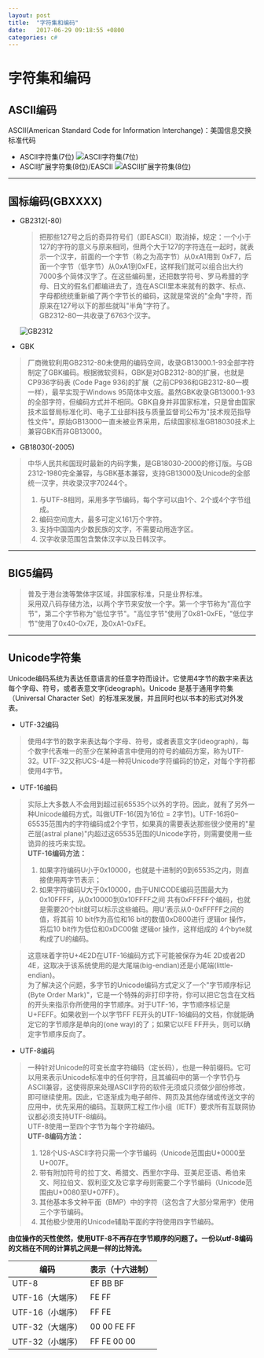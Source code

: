 ```yaml
---
layout: post
title:  "字符集和编码"
date:   2017-06-29 09:18:55 +0800
categories: c#
---
```

字符集和编码
==============
## ASCII编码
ASCII(American Standard Code for Information Interchange)：美国信息交换标准代码
* ASCII字符集(7位)
![ASCII字符集(7位)](http://images.cnblogs.com/cnblogs_com/skynet/201105/2011050311372042.png)
* ASCII扩展字符集(8位)/EASCII
![ASCII扩展字符集(8位)](http://images.cnblogs.com/cnblogs_com/skynet/201105/201105031137219627.png)
---------------------
## 国标编码(GBXXXX)
* GB2312(-80)
  > 把那些127号之后的奇异符号们（即EASCII）取消掉，规定：一个小于127的字符的意义与原来相同，但两个大于127的字符连在一起时，就表示一个汉字，前面的一个字节（称之为高字节）从0xA1用到 0xF7，后面一个字节（低字节）从0xA1到0xFE，这样我们就可以组合出大约7000多个简体汉字了。在这些编码里，还把数学符号、罗马希腊的字母、日文的假名们都编进去了，连在ASCII里本来就有的数字、标点、字母都统统重新编了两个字节长的编码，这就是常说的"全角"字符，而原来在127号以下的那些就叫"半角"字符了。</br>
  GB2312-80一共收录了6763个汉字。

  ![GB2312](http://images.cnblogs.com/cnblogs_com/skynet/201105/201105031137227086.png)
* GBK
> 厂商微软利用GB2312-80未使用的编码空间，收录GB13000.1-93全部字符制定了GBK编码。根据微软资料，GBK是对GB2312-80的扩展，也就是CP936字码表 (Code Page 936)的扩展（之前CP936和GB2312-80一模一样），最早实现于Windows 95简体中文版。虽然GBK收录GB13000.1-93的全部字符，但编码方式并不相同。GBK自身并非国家标准，只是曾由国家技术监督局标准化司、电子工业部科技与质量监督司公布为"技术规范指导性文件"。原始GB13000一直未被业界采用，后续国家标准GB18030技术上兼容GBK而非GB13000。

* GB18030(-2005)
> 中华人民共和国现时最新的内码字集，是GB18030-2000的修订版。与GB 2312-1980完全兼容，与GBK基本兼容，支持GB13000及Unicode的全部统一汉字，共收录汉字70244个。</br>
>1. 与UTF-8相同，采用多字节编码，每个字可以由1个、2个或4个字节组成。
>2. 编码空间庞大，最多可定义161万个字符。
>3. 支持中国国内少数民族的文字，不需要动用造字区。
>4. 汉字收录范围包含繁体汉字以及日韩汉字。
------------------------------------
## BIG5编码
> 普及于港台澳等繁体字区域，非国家标准，只是业界标准。</br>
采用双八码存储方法，以两个字节来安放一个字。第一个字节称为"高位字节"，第二个字节称为"低位字节"。"高位字节"使用了0x81-0xFE，"低位字节"使用了0x40-0x7E，及0xA1-0xFE。

-------------------------------------
## Unicode字符集
Unicode编码系统为表达任意语言的任意字符而设计。它使用4字节的数字来表达每个字母、符号，或者表意文字(ideograph)。Unicode 是基于通用字符集（Universal Character Set）的标准来发展，并且同时也以书本的形式对外发表。

* UTF-32编码
>使用4字节的数字来表达每个字母、符号，或者表意文字(ideograph)，每个数字代表唯一的至少在某种语言中使用的符号的编码方案，称为UTF-32。UTF-32又称UCS-4是一种将Unicode字符编码的协定，对每个字符都使用4字节。

* UTF-16编码
>实际上大多数人不会用到超过前65535个以外的字符。因此，就有了另外一种Unicode编码方式，叫做UTF-16(因为16位 = 2字节)。UTF-16将0–65535范围内的字符编码成2个字节，如果真的需要表达那些很少使用的"星芒层(astral plane)"内超过这65535范围的Unicode字符，则需要使用一些诡异的技巧来实现。</br>
<b>UTF-16编码方法：</b>
>1. 如果字符编码U小于0x10000，也就是十进制的0到65535之内，则直接使用两字节表示；
>2. 如果字符编码U大于0x10000，由于UNICODE编码范围最大为0x10FFFF，从0x10000到0x10FFFF之间 共有0xFFFFF个编码，也就是需要20个bit就可以标示这些编码。用U'表示从0-0xFFFFF之间的值，将其前 10 bit作为高位和16 bit的数值0xD800进行 逻辑or 操作，将后10 bit作为低位和0xDC00做 逻辑or 操作，这样组成的 4个byte就构成了U的编码。  

>这意味着字符U+4E2D在UTF-16编码方式下可能被保存为4E 2D或者2D 4E，这取决于该系统使用的是大尾端(big-endian)还是小尾端(little-endian)。  
为了解决这个问题，多字节的Unicode编码方式定义了一个"字节顺序标记(Byte Order Mark)"，它是一个特殊的非打印字符，你可以把它包含在文档的开头来指示你所使用的字节顺序。对于UTF-16，字节顺序标记是U+FEFF。如果收到一个以字节FF FE开头的UTF-16编码的文档，你就能确定它的字节顺序是单向的(one way)的了；如果它以FE FF开头，则可以确定字节顺序反向了。

* UTF-8编码
>一种针对Unicode的可变长度字符编码（定长码），也是一种前缀码。它可以用来表示Unicode标准中的任何字符，且其编码中的第一个字节仍与ASCII兼容，这使得原来处理ASCII字符的软件无须或只须做少部份修改，即可继续使用。因此，它逐渐成为电子邮件、网页及其他存储或传送文字的应用中，优先采用的编码。互联网工程工作小组（IETF）要求所有互联网协议都必须支持UTF-8编码。  
UTF-8使用一至四个字节为每个字符编码。  
<b>UTF-8编码方法：</b>
>1. 128个US-ASCII字符只需一个字节编码（Unicode范围由U+0000至U+007F。
>2. 带有附加符号的拉丁文、希腊文、西里尔字母、亚美尼亚语、希伯来文、阿拉伯文、叙利亚文及它拿字母则需要二个字节编码（Unicode范围由U+0080至U+07FF）。
>3. 其他基本多文种平面（BMP）中的字符（这包含了大部分常用字）使用三个字节编码。
>4. 其他极少使用的Unicode辅助平面的字符使用四字节编码。  


<b>由位操作的天性使然，使用UTF-8不再存在字节顺序的问题了。一份以utf-8编码的文档在不同的计算机之间是一样的比特流。</br>


编码|表示（十六进制）
----|----
UTF-8|EF BB BF
UTF-16（大端序）|FE FF
UTF-16（小端序）|FF FE
UTF-32（大端序）|00 00 FE FF
UTF-32（小端序）|FF FE 00 00
